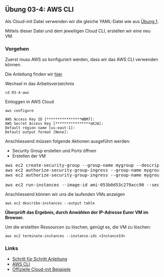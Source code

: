 ## Übung 03-4: AWS CLI

Als Cloud-init Datei verwenden wir die gleiche YAML-Datei wie aus [Übung 1](../01-1-iac/cloud-init-nginx.yaml).

Mittels dieser Datei und dem jeweiligen Cloud CLI, erstellen wir eine neu VM.

### Vorgehen

Zuerst muss AWS so konfiguriert werden, dass wir das AWS CLI verwenden können.

Die Anleitung finden wir [hier](https://docs.aws.amazon.com/cli/latest/userguide/cli-chap-configure.html)

Wechsel in das Arbeitsverzeichnis

    cd 03-4-aws

Einloggen in AWS Cloud

    aws configure
 
    AWS Access Key ID [****************WBM7]:
    AWS Secret Access Key [****************eKJA]:
    Default region name [us-east-1]:
    Default output format [None]:
    
Anschliessend müssen folgende Aktionen ausgeführt werden:
* Security Group erstellen und Ports öffnen
* Erstellen der VM 

<pre>
aws ec2 create-security-group --group-name mygroup --description "Standard Ports"
aws ec2 authorize-security-group-ingress --group-name mygroup --protocol tcp --port 22 --cidr 0.0.0.0/0
aws ec2 authorize-security-group-ingress --group-name mygroup --protocol tcp --port 80 --cidr 0.0.0.0/0   
    
aws ec2 run-instances --image-id ami-053b0d53c279acc90 --security-group-ids mygroup --instance-type t2.micro --count 1 --user-data file://cloud-init.yaml 
</pre>

Anschliessend können wir uns die laufenden VMs anzeigen

    aws ec2 describe-instances --output table    
    
**Überprüft das Ergebnis, durch Anwählen der IP-Adresse Eurer VM im Browser.**

Um die erstellten Ressourcen zu löschen, genügt es, die VM zu löschen:

    aws ec2 terminate-instances --instance-ids <InstanceId>
    
### Links

* [Schritt für Schritt Anleitung](https://docs.aws.amazon.com/cli/latest/userguide/cli-services-ec2.html)         
* [AWS CLI](https://aws.amazon.com/de/cli/)
* [Offizielle Cloud-init Beispiele](https://cloudinit.readthedocs.io/en/latest/topics/examples.html)
